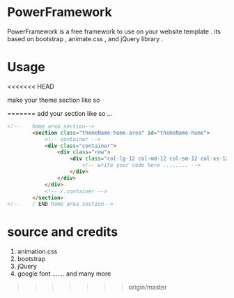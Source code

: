 PowerFramework
==============

PowerFramework is a free framework to use on your website template . its based on bootstrap , animate.css , and jQuery library . 

Usage
==============
<<<<<<< HEAD

make your theme section like so 

=======
add your section like so ...

```HTML
<!--    home area section-->
        <section class="themeName-home-area" id="themeName-home">  
            <!-- container -->
            <div class="container">
                <div class="row">
                    <div class="col-lg-12 col-md-12 col-sm-12 col-xs-12">
                        <!-- write your code here ........ -->
                    </div>
                </div>
            </div>
            <!-- /.container -->
        </section>
<!--    / END home area section-->
```

source and credits
==============
1. animation.css
2. bootstrap
3. jQuery
4. google font
....... and many more
>>>>>>> origin/master
